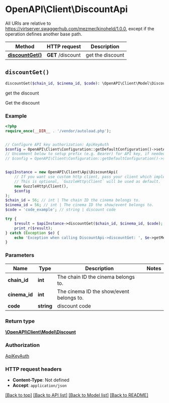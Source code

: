 # OpenAPI\Client\DiscountApi

All URIs are relative to https://virtserver.swaggerhub.com/mezmer/kinoheld/1.0.0, except if the operation defines another base path.

| Method | HTTP request | Description |
| ------------- | ------------- | ------------- |
| [**discountGet()**](DiscountApi.md#discountGet) | **GET** /discount | get the discount |


## `discountGet()`

```php
discountGet($chain_id, $cinema_id, $code): \OpenAPI\Client\Model\Discount
```

get the discount

Get the discount

### Example

```php
<?php
require_once(__DIR__ . '/vendor/autoload.php');


// Configure API key authorization: ApiKeyAuth
$config = OpenAPI\Client\Configuration::getDefaultConfiguration()->setApiKey('X-API-Key', 'YOUR_API_KEY');
// Uncomment below to setup prefix (e.g. Bearer) for API key, if needed
// $config = OpenAPI\Client\Configuration::getDefaultConfiguration()->setApiKeyPrefix('X-API-Key', 'Bearer');


$apiInstance = new OpenAPI\Client\Api\DiscountApi(
    // If you want use custom http client, pass your client which implements `GuzzleHttp\ClientInterface`.
    // This is optional, `GuzzleHttp\Client` will be used as default.
    new GuzzleHttp\Client(),
    $config
);
$chain_id = 56; // int | The chain ID the cinema belongs to.
$cinema_id = 56; // int | The cinema ID the show/event belongs to.
$code = 'code_example'; // string | discount code

try {
    $result = $apiInstance->discountGet($chain_id, $cinema_id, $code);
    print_r($result);
} catch (Exception $e) {
    echo 'Exception when calling DiscountApi->discountGet: ', $e->getMessage(), PHP_EOL;
}
```

### Parameters

| Name | Type | Description  | Notes |
| ------------- | ------------- | ------------- | ------------- |
| **chain_id** | **int**| The chain ID the cinema belongs to. | |
| **cinema_id** | **int**| The cinema ID the show/event belongs to. | |
| **code** | **string**| discount code | |

### Return type

[**\OpenAPI\Client\Model\Discount**](../Model/Discount.md)

### Authorization

[ApiKeyAuth](../../README.md#ApiKeyAuth)

### HTTP request headers

- **Content-Type**: Not defined
- **Accept**: `application/json`

[[Back to top]](#) [[Back to API list]](../../README.md#endpoints)
[[Back to Model list]](../../README.md#models)
[[Back to README]](../../README.md)
